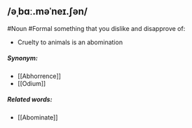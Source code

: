 ## /əˌbɑː.məˈneɪ.ʃən/  
#Noun #Formal
something that you dislike and disapprove of:

- Cruelty to animals is an abomination

##### Synonym:
- [[Abhorrence]]
- [[Odium]]

##### Related words:
- [[Abominate]]